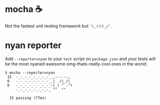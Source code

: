 # mocha ☕️

Not the fastest unit testing framework but `¯\_(ツ)_/¯`.

# nyan reporter

Add `--reporter=nyan` to your `test` script on `package.json` and your tests
will be the most nyaned awesome omg-thats-really-cool ones in the world:

```
$ mocha --reporter=nyan
 15  -_-_-_-_-_-_-_-__,------,
 0   -_-_-_-_-_-_-_-__|  /\_/\
 0   -_-_-_-_-_-_-_-_~|_( ^ .^)
     -_-_-_-_-_-_-_-_ ""  ""

  15 passing (77ms)
```

